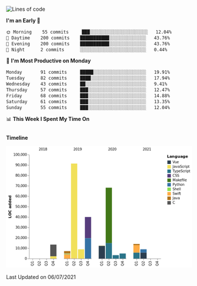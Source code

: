 <!--START_SECTION:waka-->
![Lines of code](https://img.shields.io/badge/From%20Hello%20World%20I%27ve%20Written-272990%20lines%20of%20code-blue)

**I'm an Early 🐤** 

```text
🌞 Morning    55 commits     ███░░░░░░░░░░░░░░░░░░░░░░   12.04% 
🌆 Daytime    200 commits    ███████████░░░░░░░░░░░░░░   43.76% 
🌃 Evening    200 commits    ███████████░░░░░░░░░░░░░░   43.76% 
🌙 Night      2 commits      ░░░░░░░░░░░░░░░░░░░░░░░░░   0.44%

```
📅 **I'm Most Productive on Monday** 

```text
Monday       91 commits     █████░░░░░░░░░░░░░░░░░░░░   19.91% 
Tuesday      82 commits     ████░░░░░░░░░░░░░░░░░░░░░   17.94% 
Wednesday    43 commits     ██░░░░░░░░░░░░░░░░░░░░░░░   9.41% 
Thursday     57 commits     ███░░░░░░░░░░░░░░░░░░░░░░   12.47% 
Friday       68 commits     ███░░░░░░░░░░░░░░░░░░░░░░   14.88% 
Saturday     61 commits     ███░░░░░░░░░░░░░░░░░░░░░░   13.35% 
Sunday       55 commits     ███░░░░░░░░░░░░░░░░░░░░░░   12.04%

```


📊 **This Week I Spent My Time On** 

```text
```

**Timeline**

![Chart not found](https://raw.githubusercontent.com/johann-lr/johann-lr/master/charts/bar_graph.png) 


 Last Updated on 06/07/2021
<!--END_SECTION:waka-->
